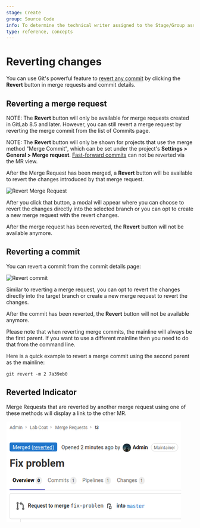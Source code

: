 ```yaml
---
stage: Create
group: Source Code
info: To determine the technical writer assigned to the Stage/Group associated with this page, see https://about.gitlab.com/handbook/engineering/ux/technical-writing/#assignments
type: reference, concepts
---
```


# Reverting changes

You can use Git's powerful feature to [revert any commit](https://git-scm.com/docs/git-revert "Git revert documentation")
by clicking the **Revert** button in merge requests and commit details.

## Reverting a merge request

NOTE:
The **Revert** button will only be available for merge requests
created in GitLab 8.5 and later. However, you can still revert a merge request
by reverting the merge commit from the list of Commits page.

NOTE:
The **Revert** button will only be shown for projects that use the
merge method "Merge Commit", which can be set under the project's
**Settings > General > Merge request**. [Fast-forward commits](fast_forward_merge.md)
can not be reverted via the MR view.

After the Merge Request has been merged, a **Revert** button will be available
to revert the changes introduced by that merge request.

![Revert Merge Request](img/cherry_pick_changes_mr.png)

After you click that button, a modal will appear where you can choose to
revert the changes directly into the selected branch or you can opt to
create a new merge request with the revert changes.

After the merge request has been reverted, the **Revert** button will not be
available anymore.

## Reverting a commit

You can revert a commit from the commit details page:

![Revert commit](img/cherry_pick_changes_commit.png)

Similar to reverting a merge request, you can opt to revert the changes
directly into the target branch or create a new merge request to revert the
changes.

After the commit has been reverted, the **Revert** button will not be available
anymore.

Please note that when reverting merge commits, the mainline will always be the
first parent. If you want to use a different mainline then you need to do that
from the command line.

Here is a quick example to revert a merge commit using the second parent as the
mainline:

```shell
git revert -m 2 7a39eb0
```

## Reverted Indicator

Merge Requests that are reverted by another merge request using one of these
methods will display a link to the other MR.

![Reverted indicator in the status box](img/mr_reverted_indicator.png)

<!-- ## Troubleshooting

Include any troubleshooting steps that you can foresee. If you know beforehand what issues
one might have when setting this up, or when something is changed, or on upgrading, it's
important to describe those, too. Think of things that may go wrong and include them here.
This is important to minimize requests for support, and to avoid doc comments with
questions that you know someone might ask.

Each scenario can be a third-level heading, e.g. `### Getting error message X`.
If you have none to add when creating a doc, leave this section in place
but commented out to help encourage others to add to it in the future. -->
